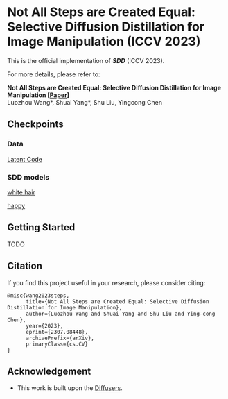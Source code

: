 # Not All Steps are Created Equal: Selective Diffusion Distillation for Image Manipulation (ICCV 2023)

This is the official implementation of ***SDD*** (ICCV 2023). 

For more details, please refer to:

**Not All Steps are Created Equal: Selective Diffusion Distillation for Image Manipulation [[Paper](https://arxiv.org/abs/2307.08448)]** <br />
Luozhou Wang*, Shuai Yang*, Shu Liu, Yingcong Chen


## Checkpoints
### Data
[Latent Code](https://drive.google.com/file/d/12_IleMZ9fddKcPaTXy7cbS22JPrY-kKD/view?usp=share_link)

### SDD models
[white hair](https://drive.google.com/file/d/12_IleMZ9fddKcPaTXy7cbS22JPrY-kKD/view?usp=share_link)

[happy](https://drive.google.com/file/d/12_IleMZ9fddKcPaTXy7cbS22JPrY-kKD/view?usp=share_link)


## Getting Started
TODO

## Citation 
If you find this project useful in your research, please consider citing:

```
@misc{wang2023steps,
      title={Not All Steps are Created Equal: Selective Diffusion Distillation for Image Manipulation}, 
      author={Luozhou Wang and Shuai Yang and Shu Liu and Ying-cong Chen},
      year={2023},
      eprint={2307.08448},
      archivePrefix={arXiv},
      primaryClass={cs.CV}
}
```

## Acknowledgement
-  This work is built upon the [Diffusers](https://github.com/huggingface/diffusers).
